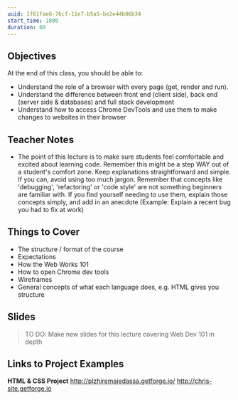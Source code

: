 ```yaml
---
uuid: 1f61fae6-76cf-11e7-b5a5-be2e44b06b34
start_time: 1800
duration: 60
---
```


## Objectives
At the end of this class, you should be able to:
- Understand the role of a browser with every page (get, render and run).
- Understand the difference between front end (client side), back end (server side & databases) and full stack development
- Understand how to access Chrome DevTools and use them to make changes to websites in their browser

## Teacher Notes

- The point of this lecture is to make sure students feel comfortable and excited about learning code. Remember this might be a step WAY out of a student's comfort zone. Keep explanations straightforward and simple. If you can, avoid using too much jargon. Remember that concepts like 'debugging', 'refactoring' or 'code style' are not something beginners are familiar with. If you find yourself needing to use them, explain those concepts simply, and add in an anecdote (Example: Explain a recent bug you had to fix at work)

## Things to Cover
- The structure / format of the course
- Expectations
- How the Web Works 101
- How to open Chrome dev tools
- Wireframes
- General concepts of what each language does, e.g. HTML gives you structure

## Slides

> TO DO: Make new slides for this lecture covering Web Dev 101 in depth

## Links to Project Examples

**HTML & CSS Project**
http://plzhiremajedassa.getforge.io/
http://chris-site.getforge.io
